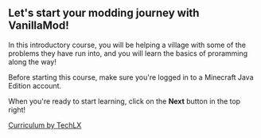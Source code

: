 ## Let's start your modding journey with VanillaMod!
In this introductory course, you will be helping a village with some of the problems they have run into, and you will learn the basics of proramming along the way!

Before starting this course, make sure you're logged in to a Minecraft Java Edition account. 

When you're ready to start learning, click on the **Next** button in the top right!

[Curriculum by TechLX](https://www.techlx.com/)
